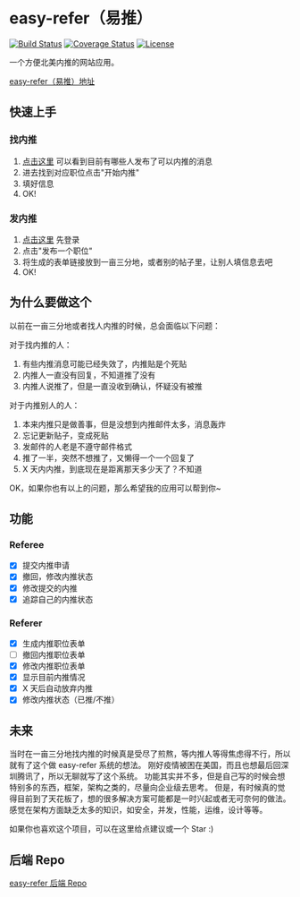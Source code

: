 # easy-refer（易推）

[![Build Status](https://travis-ci.org/Haixiang6123/easy-refer.svg?branch=dev)](https://travis-ci.org/Haixiang6123/easy-refer)
[![Coverage Status](https://coveralls.io/repos/github/Haixiang6123/easy-refer/badge.svg?branch=dev)](https://coveralls.io/github/Haixiang6123/easy-refer?branch=dev)
[![License](https://img.shields.io/badge/License-Apache%202.0-blue.svg)](https://opensource.org/licenses/Apache-2.0)

一个方便北美内推的网站应用。

[easy-refer（易推）地址](https://easy-refer.com)

## 快速上手

### 找内推
1. [点击这里](https://easy-refer.herokuapp.com/job/list) 可以看到目前有哪些人发布了可以内推的消息
2. 进去找到对应职位点击"开始内推"
3. 填好信息
4. OK!

### 发内推
1. [点击这里](https://easy-refer.herokuapp.com/job/list) 先登录
2. 点击"发布一个职位"
3. 将生成的表单链接放到一亩三分地，或者别的帖子里，让别人填信息去吧
4. OK!

## 为什么要做这个
以前在一亩三分地或者找人内推的时候，总会面临以下问题：

对于找内推的人：
1. 有些内推消息可能已经失效了，内推贴是个死贴
2. 内推人一直没有回复，不知道推了没有
3. 内推人说推了，但是一直没收到确认，怀疑没有被推

对于内推别人的人：
1. 本来内推只是做善事，但是没想到内推邮件太多，消息轰炸
2. 忘记更新贴子，变成死贴
3. 发邮件的人老是不遵守邮件格式
4. 推了一半，突然不想推了，又懒得一个一个回复了
5. X 天内内推，到底现在是距离那天多少天了？不知道

OK，如果你也有以上的问题，那么希望我的应用可以帮到你~

## 功能

### Referee

- [x] 提交内推申请
- [x] 撤回，修改内推状态
- [x] 修改提交的内推
- [x] 追踪自己的内推状态

### Referer

- [x] 生成内推职位表单
- [ ] 撤回内推职位表单
- [x] 修改内推职位表单
- [x] 显示目前内推情况
- [x] X 天后自动放弃内推
- [x] 修改内推状态（已推/不推）

## 未来
当时在一亩三分地找内推的时候真是受尽了煎熬，等内推人等得焦虑得不行，所以就有了这个做 easy-refer 系统的想法。
刚好疫情被困在美国，而且也想最后回深圳腾讯了，所以无聊就写了这个系统。
功能其实并不多，但是自己写的时候会想特别多的东西，框架，架构之类的，尽量向企业级去思考。
但是，有时候真的觉得目前到了天花板了，想的很多解决方案可能都是一时兴起或者无可奈何的做法。
感觉在架构方面缺乏太多的知识，如安全，并发，性能，运维，设计等等。

如果你也喜欢这个项目，可以在这里给点建议或一个 Star :)

## 后端 Repo

[easy-refer 后端 Repo](https://github.com/Haixiang6123/easy-refer-server)
